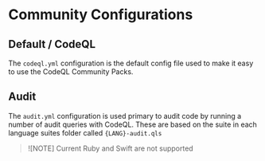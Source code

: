 # Community Configurations

## Default / CodeQL

The `codeql.yml` configuration is the default config file used to make it easy to use the CodeQL Community Packs.

## Audit

The `audit.yml` configuration is used primary to audit code by running a number of audit queries with CodeQL.
These are based on the suite in each language suites folder called `{LANG}-audit.qls`

> ![NOTE]
> Current Ruby and Swift are not supported
